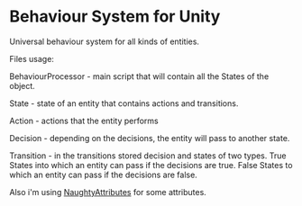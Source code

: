 # Behaviour System for Unity
Universal behaviour system for all kinds of entities.

Files usage:

BehaviourProcessor - main script that will contain all the States of the object.

State - state of an entity that contains actions and transitions.

Action - actions that the entity performs

Decision - depending on the decisions, the entity will pass to another state.

Transition - in the transitions stored decision and states of two types. True States into which an entity can pass if the decisions are true. False States to which an entity can pass if the decisions are false.

Also i'm using [NaughtyAttributes](https://github.com/dbrizov/NaughtyAttributes) for some attributes.





